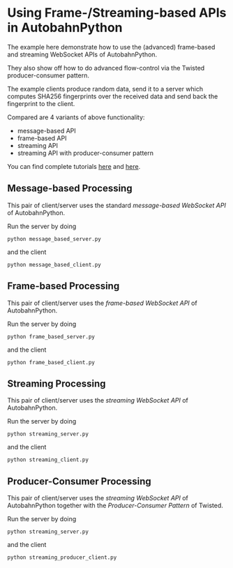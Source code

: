 Using Frame-/Streaming-based APIs in AutobahnPython
===================================================

The example here demonstrate how to use the (advanced) frame-based and streaming WebSocket APIs
of AutobahnPython.

They also show off how to do advanced flow-control via the Twisted producer-consumer pattern.

The example clients produce random data, send it to a server which computes SHA256 fingerprints over the received data and send back the fingerprint to the client.

Compared are 4 variants of above functionality:

 * message-based API
 * frame-based API
 * streaming API
 * streaming API with producer-consumer pattern


You can find complete tutorials [here](http://autobahn.ws/python/tutorials/streaming) and [here](http://autobahn.ws/python/tutorials/producerconsumer).


Message-based Processing
------------------------

This pair of client/server uses the standard *message-based WebSocket API* of AutobahnPython.

Run the server by doing

    python message_based_server.py

and the client

    python message_based_client.py


Frame-based Processing
-----------------------

This pair of client/server uses the *frame-based WebSocket API* of AutobahnPython.

Run the server by doing

    python frame_based_server.py

and the client

    python frame_based_client.py


Streaming Processing
--------------------

This pair of client/server uses the *streaming WebSocket API* of AutobahnPython.

Run the server by doing

    python streaming_server.py

and the client

    python streaming_client.py


Producer-Consumer Processing
----------------------------

This pair of client/server uses the *streaming WebSocket API* of AutobahnPython together with the *Producer-Consumer Pattern* of Twisted.

Run the server by doing

    python streaming_server.py

and the client

    python streaming_producer_client.py


